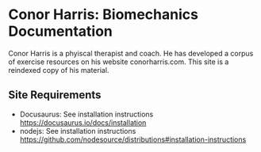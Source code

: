 # Conor Harris: Biomechanics Documentation

Conor Harris is a phyiscal therapist and coach. He has developed a corpus of exercise resources on
his website conorharris.com. This site is a reindexed copy of his material.

## Site Requirements

- Docusaurus: See installation instructions https://docusaurus.io/docs/installation
- nodejs: See installation instructions https://github.com/nodesource/distributions#installation-instructions
